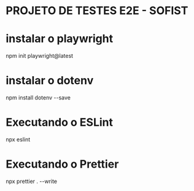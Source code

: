 # PROJETO DE TESTES E2E - SOFIST



# instalar o playwright
npm init playwright@latest

# instalar o dotenv
npm install dotenv --save


# Executando o ESLint
npx eslint

# Executando o Prettier
npx prettier . --write
